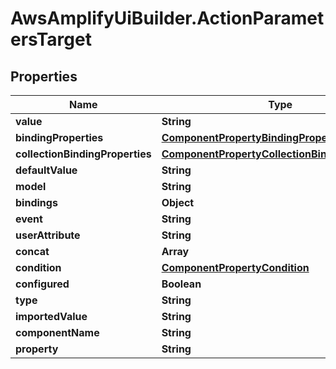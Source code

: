 # AwsAmplifyUiBuilder.ActionParametersTarget

## Properties

Name | Type | Description | Notes
------------ | ------------- | ------------- | -------------
**value** | **String** |  | [optional] 
**bindingProperties** | [**ComponentPropertyBindingProperties**](ComponentPropertyBindingProperties.md) |  | [optional] 
**collectionBindingProperties** | [**ComponentPropertyCollectionBindingProperties**](ComponentPropertyCollectionBindingProperties.md) |  | [optional] 
**defaultValue** | **String** |  | [optional] 
**model** | **String** |  | [optional] 
**bindings** | **Object** |  | [optional] 
**event** | **String** |  | [optional] 
**userAttribute** | **String** |  | [optional] 
**concat** | **Array** |  | [optional] 
**condition** | [**ComponentPropertyCondition**](ComponentPropertyCondition.md) |  | [optional] 
**configured** | **Boolean** |  | [optional] 
**type** | **String** |  | [optional] 
**importedValue** | **String** |  | [optional] 
**componentName** | **String** |  | [optional] 
**property** | **String** |  | [optional] 


